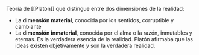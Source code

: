 Teoría de [[Platón]] que distingue entre dos dimensiones de la realidad: 
- La **dimensión material**, conocida por los sentidos, corruptible y cambiante
- La **dimensión inmaterial**, conocida por el alma o la razón, inmutables y eternas. Es la verdadera esencia de la realidad.
Platón afirmaba
que las ideas existen objetivamente y son la verdadera realidad.
